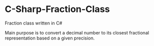 # C-Sharp-Fraction-Class
Fraction class written in C#

Main purpose is to convert a decimal number to its closest fractional representation based on a given precision.
